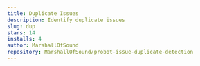 ```yaml
---
title: Duplicate Issues
description: Identify duplicate issues
slug: dup
stars: 14
installs: 4
author: MarshallOfSound
repository: MarshallOfSound/probot-issue-duplicate-detection
---
```


